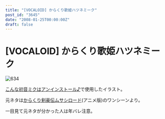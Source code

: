 ```yaml
---
title: "[VOCALOID] からくり歌姫ハツネミーク"
post_id: "3645"
date: "2008-01-25T00:00:00Z"
draft: false
---
```


# [VOCALOID] からくり歌姫ハツネミーク

![634](/image/illustrations/miku/634_s.jpg)  
  
[こんな初音ミクはアンインストール♪](http://www.nicovideo.jp/watch/sm2197976)で使用したイラスト。  
  
元ネタは[からくり剣豪伝ムサシロード](http://pierrot.jp/title/musashi/)(アニメ版)のワンシーンより。  
  
一目見て元ネタが分かった人は年バレ注意。
